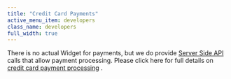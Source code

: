 ```yaml
---
title: "Credit Card Payments"
active_menu_item: developers
class_name: developers
full_width: true
---
```



There is no actual Widget for payments, but we do provide [Server Side API](/developers/user-guide/scripting-apis/server-side-api/) calls that allow payment processing. Please click here for full details on [credit card payment processing](/developers/user-guide/product-guide/advanced-features/credit-card-payment-processing/) .

